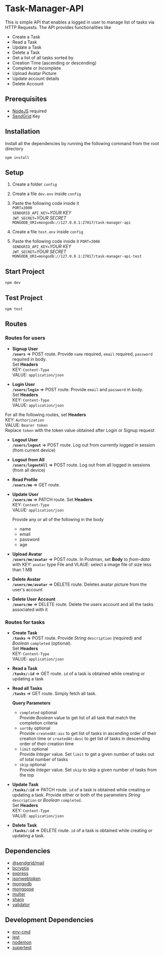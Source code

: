 # Task-Manager-API

This is simple API that enables a logged in user to manage list of tasks via HTTP Requests. The API provides functionalities like
* Create a Task
* Read a Task
* Update a Task
* Delete a Task
* Get a list of all tasks sorted by
* Creation Time (ascending or descending)
* Complete or Incomplete
* Upload Avatar Picture
* Update account details
* Delete Account

## Prerequisites
* [NodeJS](https://nodejs.org/) required  
* [SendGrid](https://sendgrid.com/) Key
## Installation
Install all the dependencies by running the following command from the root directory  

`npm install`
## Setup
1. Create a folder `config`  
1. Create a file `dev.env` inside `config`  
1. Paste the following code inside it  
`PORT=3000`  
`SENDGRID_API_KEY=`_YOUR KEY_  
`JWT_SECRET=`_YOUR SECRET_  
`MONGODB_URI=mongodb://127.0.0.1:27017/task-manager-api`

1. Create a file `test.env` inside `config`  
1. Paste the following code inside it 
`PORT=3000`  
`SENDGRID_API_KEY=`_YOUR KEY_  
`JWT_SECRET=`_YOUR SECRET_  
`MONGODB_URI=mongodb://127.0.0.1:27017/task-manager-api-test` 
## Start Project
`npm dev`
## Test Project 
`npm test`
## Routes
### Routes for users
* **Signup User**  
**`/users`** => POST route. Provide `name` required, `email` required, `password` required in body.  
Set **Headers**  
KEY: `Content-Type`  
VALUE: `application/json`

* **Login User**  
**`/users/login`** => POST route. Provide `email` and `password` in body.  
Set **Headers**  
KEY: `Content-Type`  
VALUE: `application/json`

For all the following routes, set **Headers**  
KEY: `Authorization`  
VALUE: `Bearer token`  
Replace `token` with the token value obtained after Login or Signup request

* **Logout User**  
**`/users/logout`** => POST route. Log out from currently logged in session (from current device)

* **Logout from All**  
**`/users/logoutAll`** => POST route. Log out from all logged in sessions (from all device)

* **Read Profile**  
**`/users/me`** => GET route.

* **Update User**  
**`/users/me`** => PATCH route. Set **Headers**  
KEY: `Content-Type`  
VALUE: `application/json`  

  Provide any or all of the following in the body
    * name
    * email
    * password
    * age  



* **Upload Avatar**  
**`/users/me/avatar`** => POST route. In Postman, set **Body** to _from-data_ with KEY: `avatar` type File and VLAUE: select a image file of size less than 1 MB
* **Delete Avatar**  
**`/users/me/avatar`** => DELETE route. Deletes avatar picture from the user's account

* **Delete User Account**  
**`/users/me`** => DELETE route. Delete the users account and all the tasks associated with it

### Routes for tasks
* **Create Task**  
**`/tasks`** => POST route. Provide _String_ `description` (required) and _Boolean_ `completed` (optional).  
Set **Headers**  
KEY: `Content-Type`  
VALUE: `application/json`

* **Read a Task**  
**`/tasks/:id`** => GET route. `id` of a task is obtained while creating or updating a task  

* **Read all Tasks**  
**`/tasks`** => GET route. Simply fetch all task.  

  **Query Parameters**
  * `completed` optional   
   Provide _Boolean_ value to get list of all task that match the completion criteria
  * `sortBy` optional  
   Provide `createdAt:asc` to get list of tasks in ascending order of their creation time or `createdAt:desc` to get list 
   of tasks in descending order of their creation time  
  * `limit` optional  
   Provide _Integer_ value. Set `limit` to get a given number of tasks out of total number of tasks
  * `skip` optional  
   Provide _Integer_ value. Set `skip` to skip a given number of tasks from the top

* **Update Task**  
**`/tasks/:id`** => PATCH route.  `id` of a task is obtained while creating or updating a task. Provide either or both of the parameters _String_ `description` or _Boolean_ `completed`.  
Set **Headers**  
KEY: `Content-Type`  
VALUE: `application/json`

* **Delete Task**  
**`/tasks/:id`** => DELETE route. `id` of a task is obtained while creating or updating a task.
## Dependencies
* [@sendgrid/mail](https://sendgrid.com/)
* [bcryptjs](https://www.npmjs.com/package/bcryptjs)
* [express](https://www.npmjs.com/package/express)
* [jsonwebtoken](https://www.npmjs.com/package/jsonwebtoken)
* [mongodb](https://www.npmjs.com/package/mongodb)
* [mongoose](https://www.npmjs.com/package/mongoose)
* [multer](https://www.npmjs.com/package/multer)
* [sharp](https://www.npmjs.com/package/sharp)
* [validator](https://www.npmjs.com/package/validator)

## Development Dependencies
* [env-cmd](https://www.npmjs.com/package/env-cmd)
* [jest](https://www.npmjs.com/package/jest)
* [nodemon](https://www.npmjs.com/package/nodemon)
* [supertest](https://www.npmjs.com/package/supertest)








